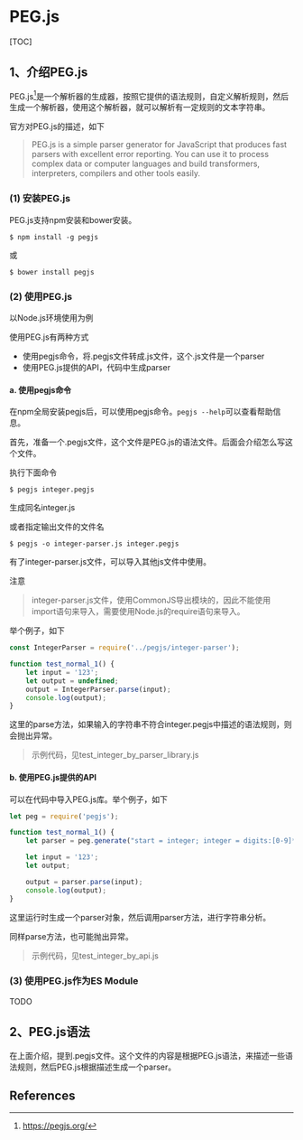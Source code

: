 # PEG.js

[TOC]

## 1、介绍PEG.js

PEG.js[^1]是一个解析器的生成器，按照它提供的语法规则，自定义解析规则，然后生成一个解析器，使用这个解析器，就可以解析有一定规则的文本字符串。

官方对PEG.js的描述，如下

> PEG.js is a simple parser generator for JavaScript that produces fast parsers with excellent error reporting. You can use it to process complex data or computer languages and build transformers, interpreters, compilers and other tools easily.



### (1) 安装PEG.js

PEG.js支持npm安装和bower安装。

```shell
$ npm install -g pegjs
```

或

```shell
$ bower install pegjs
```



### (2) 使用PEG.js

以Node.js环境使用为例

使用PEG.js有两种方式

* 使用pegjs命令，将.pegjs文件转成.js文件，这个.js文件是一个parser
* 使用PEG.js提供的API，代码中生成parser



#### a. 使用pegjs命令

在npm全局安装pegjs后，可以使用pegjs命令。`pegjs --help`可以查看帮助信息。

首先，准备一个.pegjs文件，这个文件是PEG.js的语法文件。后面会介绍怎么写这个文件。

执行下面命令

```shell
$ pegjs integer.pegjs
```

生成同名integer.js

或者指定输出文件的文件名

```shell
$ pegjs -o integer-parser.js integer.pegjs
```

有了integer-parser.js文件，可以导入其他js文件中使用。

注意

> integer-parser.js文件，使用CommonJS导出模块的，因此不能使用import语句来导入，需要使用Node.js的require语句来导入。

举个例子，如下

```javascript
const IntegerParser = require('../pegjs/integer-parser');

function test_normal_1() {
    let input = '123';
    let output = undefined;
    output = IntegerParser.parse(input);
    console.log(output);
}
```

这里的parse方法，如果输入的字符串不符合integer.pegjs中描述的语法规则，则会抛出异常。

> 示例代码，见test_integer_by_parser_library.js



#### b. 使用PEG.js提供的API

可以在代码中导入PEG.js库。举个例子，如下

```javascript
let peg = require('pegjs');

function test_normal_1() {
    let parser = peg.generate("start = integer; integer = digits:[0-9]* { return digits.join('') }");

    let input = '123';
    let output;

    output = parser.parse(input);
    console.log(output);
}
```

这里运行时生成一个parser对象，然后调用parser方法，进行字符串分析。

同样parse方法，也可能抛出异常。

> 示例代码，见test_integer_by_api.js



### (3) 使用PEG.js作为ES Module

TODO







## 2、PEG.js语法

在上面介绍，提到.pegjs文件。这个文件的内容是根据PEG.js语法，来描述一些语法规则，然后PEG.js根据描述生成一个parser。









## References

[^1]:https://pegjs.org/






